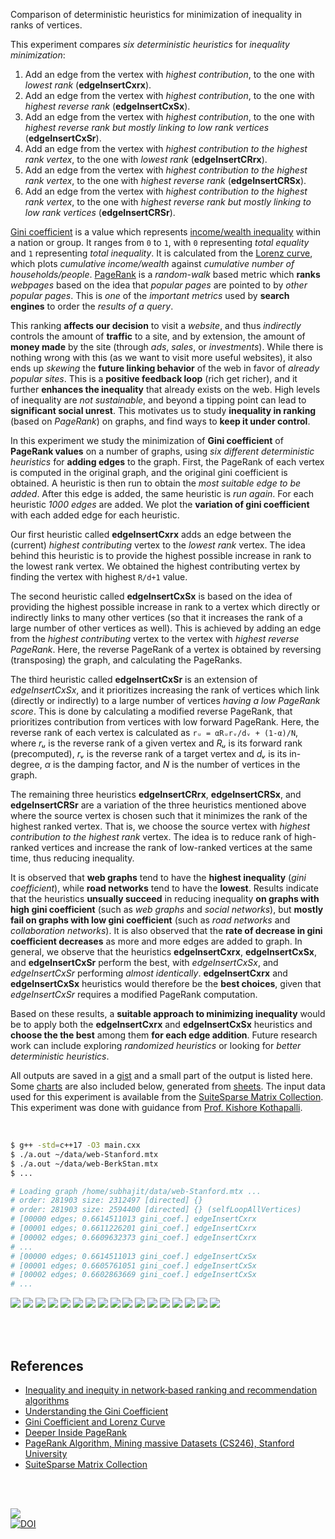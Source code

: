 Comparison of deterministic heuristics for minimization of inequality in ranks of vertices.

This experiment compares *six deterministic heuristics* for *inequality minimization*:
1. Add an edge from the vertex with *highest contribution*, to the one with *lowest rank* (**edgeInsertCxrx**).
2. Add an edge from the vertex with *highest contribution*, to the one with *highest reverse rank* (**edgeInsertCxSx**).
3. Add an edge from the vertex with *highest contribution*, to the one with *highest reverse rank but mostly linking to low rank vertices* (**edgeInsertCxSr**).
4. Add an edge from the vertex with *highest contribution to the highest rank vertex*, to the one with *lowest rank* (**edgeInsertCRrx**).
5. Add an edge from the vertex with *highest contribution to the highest rank vertex*, to the one with *highest reverse rank* (**edgeInsertCRSx**).
6. Add an edge from the vertex with *highest contribution to the highest rank vertex*, to the one with *highest reverse rank but mostly linking to low rank vertices* (**edgeInsertCRSr**).

[Gini coefficient] is a value which represents [income/wealth inequality]
within a nation or group. It ranges from `0` to `1`, with `0` representing
*total equality* and `1` representing *total inequality*. It is calculated from
the [Lorenz curve], which plots *cumulative income/wealth* against *cumulative*
*number of households/people*. [PageRank] is a *random-walk* based metric which
**ranks** *webpages* based on the idea that *popular pages* are pointed to by
*other popular pages*. This is *one* of the *important metrics* used by
**search** **engines** to order the *results of a query*.

This ranking **affects our decision** to visit a *website*, and thus
*indirectly* controls the amount of **traffic** to a site, and by extension, the
amount of **money made** by the site (through *ads*, *sales*, or *investments*).
While there is nothing wrong with this (as we want to visit more useful
websites), it also ends up *skewing* the **future linking behavior** of the web
in favor of *already popular sites*. This is a **positive feedback loop** (rich
get richer), and it further **enhances the inequality** that already exists on
the web. High levels of inequality are *not sustainable*, and beyond a tipping
point can lead to **significant social unrest**. This motivates us to study
**inequality in ranking** (based on *PageRank*) on graphs, and find ways to
**keep it under control**.

In this experiment we study the minimization of **Gini coefficient** of
**PageRank values** on a number of graphs, using *six different deterministic
heuristics* for **adding edges** to the graph. First, the PageRank of each
vertex is computed in the original graph, and the original gini coefficient is
obtained. A heuristic is then run to obtain the *most suitable edge to be
added*. After this edge is added, the same heuristic is *run again*. For each
heuristic *1000 edges* are added. We plot the **variation of gini coefficient**
with each added edge for each heuristic.

Our first heuristic called **edgeInsertCxrx** adds an edge between the (current)
*highest contributing* vertex to the *lowest rank* vertex. The idea behind this
heuristic is to provide the highest possible increase in rank to the lowest rank
vertex. We obtained the highest contributing vertex by finding the vertex with
highest `R/d+1` value.

The second heuristic called **edgeInsertCxSx** is based on the idea of providing
the highest possible increase in rank to a vertex which directly or indirectly
links to many other vertices (so that it increases the rank of a large number of
other vertices as well). This is achieved by adding an edge from the *highest*
*contributing* vertex to the vertex with *highest reverse PageRank*. Here, the
reverse PageRank of a vertex is obtained by reversing (transposing) the graph,
and calculating the PageRanks.

The third heuristic called **edgeInsertCxSr** is an extension of
*edgeInsertCxSx*, and it prioritizes increasing the rank of vertices which link
(directly or indirectly) to a large number of vertices *having a low PageRank*
*score*. This is done by calculating a modified reverse PageRank, that
prioritizes contribution from vertices with low forward PageRank. Here, the
reverse rank of each vertex is calculated as `rᵤ = αRᵤrᵥ/dᵥ + (1-α)/N`, where
*rᵤ* is the reverse rank of a given vertex and *Rᵤ* is its forward rank
(precomputed), *rᵥ* is the reverse rank of a target vertex and *dᵥ* is its
in-degree, *α* is the damping factor, and *N* is the number of vertices in the
graph.

The remaining three heuristics **edgeInsertCRrx**, **edgeInsertCRSx**, and
**edgeInsertCRSr** are a variation of the three heuristics mentioned above where
the source vertex is chosen such that it minimizes the rank of the highest
ranked vertex. That is, we choose the source vertex with *highest contribution*
*to the highest rank* vertex. The idea is to reduce rank of high-ranked vertices
and increase the rank of low-ranked vertices at the same time, thus reducing
inequality.

It is observed that **web graphs** tend to have the **highest inequality**
(*gini coefficient*), while **road networks** tend to have the **lowest**.
Results indicate that the heuristics **unsually succeed** in reducing inequality
**on graphs with high gini coefficient** (such as *web graphs* and *social*
*networks*), but **mostly fail on graphs with low gini coefficient** (such as
*road networks* and *collaboration networks*). It is also observed that the
**rate of decrease in gini coefficient decreases** as more and more edges are
added to graph. In general, we observe that the heuristics **edgeInsertCxrx**,
**edgeInsertCxSx**, and **edgeInsertCxSr** perform the best, with
*edgeInsertCxSx*, and *edgeInsertCxSr* performing *almost identically*.
**edgeInsertCxrx** and **edgeInsertCxSx** heuristics would therefore be the
**best choices**, given that *edgeInsertCxSr* requires a modified PageRank
computation.

Based on these results, a **suitable approach to minimizing inequality** would
be to apply both the **edgeInsertCxrx** and **edgeInsertCxSx** heuristics and
**choose the the best** among them **for each edge addition**. Future research
work can include exploring *randomized heuristics* or looking for *better*
*deterministic heuristics*.

All outputs are saved in a [gist] and a small part of the output is listed here.
Some [charts] are also included below, generated from [sheets]. The input data
used for this experiment is available from the [SuiteSparse Matrix Collection].
This experiment was done with guidance from [Prof. Kishore Kothapalli].

<br>

```bash
$ g++ -std=c++17 -O3 main.cxx
$ ./a.out ~/data/web-Stanford.mtx
$ ./a.out ~/data/web-BerkStan.mtx
$ ...

# Loading graph /home/subhajit/data/web-Stanford.mtx ...
# order: 281903 size: 2312497 [directed] {}
# order: 281903 size: 2594400 [directed] {} (selfLoopAllVertices)
# [00000 edges; 0.6614511013 gini_coef.] edgeInsertCxrx
# [00001 edges; 0.6611226201 gini_coef.] edgeInsertCxrx
# [00002 edges; 0.6609632373 gini_coef.] edgeInsertCxrx
# ...
# [00000 edges; 0.6614511013 gini_coef.] edgeInsertCxSx
# [00001 edges; 0.6605761051 gini_coef.] edgeInsertCxSx
# [00002 edges; 0.6602863669 gini_coef.] edgeInsertCxSx
# ...
```

[![](https://i.imgur.com/qQayDDB.png)][sheetp]
[![](https://i.imgur.com/a71aWLg.png)][sheetp]
[![](https://i.imgur.com/YLx4vPa.png)][sheetp]
[![](https://i.imgur.com/F6M0Cok.png)][sheetp]
[![](https://i.imgur.com/lsmpyA8.png)][sheetp]
[![](https://i.imgur.com/o2S2aTB.png)][sheetp]
[![](https://i.imgur.com/lRS739g.png)][sheetp]
[![](https://i.imgur.com/tKFQU7k.png)][sheetp]
[![](https://i.imgur.com/0rX6PmQ.png)][sheetp]
[![](https://i.imgur.com/aEJ1dCs.png)][sheetp]
[![](https://i.imgur.com/LgIaVxh.png)][sheetp]
[![](https://i.imgur.com/Re7XGTt.png)][sheetp]
[![](https://i.imgur.com/bTRRojR.png)][sheetp]
[![](https://i.imgur.com/1gHGY17.png)][sheetp]
[![](https://i.imgur.com/8i1mpi5.png)][sheetp]
[![](https://i.imgur.com/4mOA5xR.png)][sheetp]
[![](https://i.imgur.com/TBLcHba.png)][sheetp]

<br>
<br>


## References

- [Inequality and inequity in network‑based ranking and recommendation algorithms](https://gist.github.com/wolfram77/67073abb335516949883656abcfc4b4a)
- [Understanding the Gini Coefficient](https://www.youtube.com/watch?v=BwSB__Ugo1s)
- [Gini Coefficient and Lorenz Curve](https://www.youtube.com/watch?v=y8y-gaNbe4U)
- [Deeper Inside PageRank](https://gist.github.com/wolfram77/1337a3fcf5bded2bb67d9e66e20bc2ef)
- [PageRank Algorithm, Mining massive Datasets (CS246), Stanford University](https://www.youtube.com/watch?v=ke9g8hB0MEo)
- [SuiteSparse Matrix Collection]

<br>
<br>

[![](https://i.imgur.com/lytcS7x.jpg)](https://www.youtube.com/watch?v=b6Zjb_t6wxk)<br>
[![DOI](https://zenodo.org/badge/505387370.svg)](https://zenodo.org/badge/latestdoi/505387370)


[Prof. Dip Sankar Banerjee]: https://sites.google.com/site/dipsankarban/
[Prof. Kishore Kothapalli]: https://cstar.iiit.ac.in/~kkishore/
[SuiteSparse Matrix Collection]: https://sparse.tamu.edu
[Gini coefficient]: https://www.youtube.com/watch?v=BwSB__Ugo1s
[Lorenz curve]: https://www.youtube.com/watch?v=BwSB__Ugo1s
[income/wealth inequality]: https://mkorostoff.github.io/1-pixel-wealth/
[PageRank]: https://www.youtube.com/watch?v=ke9g8hB0MEo
[gist]: https://gist.github.com/wolfram77/cdf07ba91fa5d057533dde5fb9a78278
[charts]: https://imgur.com/a/3azdXxR
[sheets]: https://docs.google.com/spreadsheets/d/19H2jAAWb3t_t-uIl9YYECtIXlkSnM6DDurq7Y5_Nz6o/edit?usp=sharing
[sheetp]: https://docs.google.com/spreadsheets/d/e/2PACX-1vSovE-6BFlsxug7_drbLdOda4N3Hu-QnU8VaqTboBPU6DkPPY438Cm2vpKaVKKOe_dz5e4sfiuMWu_J/pubhtml
